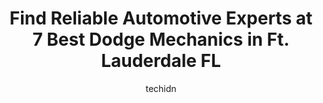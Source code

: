 ---
layout: ampstory
image: https://images.unsplash.com/photo-1594420307680-4e404e105d86?ixlib=rb-4.0.3&ixid=MnwxMjA3fDB8MHxwaG90by1wYWdlfHx8fGVufDB8fHx8&auto=format&fit=crop&w=640&h=853&q=80
author: techidn
featured: false
description: Experience the excellence of automotive service by visiting the 7 best Dodge Mechanic in Ft. Lauderdale FL, USA. With their expertise, attention to detail, and commitment to customer satisfa
title: Find Reliable Automotive Experts at 7 Best Dodge Mechanics in Ft. Lauderdale FL
cover:
   title: Find Reliable Automotive Experts at 7 Best Dodge Mechanics in Ft. Lauderdale FL
   subtitle: Rickpate
   background: https://images.unsplash.com/photo-1594420307680-4e404e105d86?ixlib=rb-4.0.3&ixid=MnwxMjA3fDB8MHxwaG90by1wYWdlfHx8fGVufDB8fHx8&auto=format&fit=crop&w=640&h=853&q=80

pages: 
 - layout: thirds
   top: <h1>#1 Bavaria Automotive & Tire</h1>
   bottom: "<p>Had issues with my Ram 2500 diesel truck, and Ashley was able to identify them and get them fixed at a very reasonable price!!! Also got me back on the road in one day!!!</p>"
   background: https://www.knot35.com/toplist/wp-content/uploads/2023/06/best-dodge-mechanic-1-in-ft-lauderdale-fl-1685834457.jpeg
   backgroundblur: true
 - layout: thirds
   top: <h1>#2 Mobile Mechanic Fort Lauderdale</h1>
   bottom: "<p>1223 NW 15th Ave, Fort Lauderdale, FL 33311, United States</p>"
   background: https://www.knot35.com/toplist/wp-content/uploads/2023/06/best-dodge-mechanic-2-in-ft-lauderdale-fl-1685834457.jpeg
   cta:
      link: https://www.knot35.com/toplist/find-reliable-automotive-experts-at-7-best-dodge-mechanics-in-ft-lauderdale-fl/
      text: Find Reliable Automotive Experts at 7 Best Dodge Mechanics in Ft. Lauderdale FL
 - layout: thirds
   top: <h1>#3 Arctic Auto Center</h1>
   bottom: "<p>3700 W Broward Blvd, Fort Lauderdale, FL 33312, United States</p>"
   background: https://www.knot35.com/toplist/wp-content/uploads/2023/06/best-dodge-mechanic-3-in-ft-lauderdale-fl-1685834458.jpeg
   cta:
      link: https://www.knot35.com/toplist/find-reliable-automotive-experts-at-7-best-dodge-mechanics-in-ft-lauderdale-fl/
      text: Find Reliable Automotive Experts at 7 Best Dodge Mechanics in Ft. Lauderdale FL
 - layout: thirds
   top: <h1>#4 Baez Auto Repair</h1>
   bottom: "<p>707 NE 11th St, Fort Lauderdale, FL 33304, United States</p>"
   background: https://plus.unsplash.com/premium_photo-1664640458616-3c74f8cb4589?ixlib=rb-4.0.3&ixid=MnwxMjA3fDB8MHxwaG90by1wYWdlfHx8fGVufDB8fHx8&auto=format&fit=crop&w=640&h=853&q=80
   cta:
      link: https://www.knot35.com/toplist/find-reliable-automotive-experts-at-7-best-dodge-mechanics-in-ft-lauderdale-fl/
      text: Find Reliable Automotive Experts at 7 Best Dodge Mechanics in Ft. Lauderdale FL
 - layout: thirds
   top: <h1>#5 RNW Automotive</h1>
   bottom: "<p>728 NW 6th Ave, Fort Lauderdale, FL 33311, United States</p>"
   background: https://images.unsplash.com/photo-1515405295579-ba7b45403062?ixlib=rb-4.0.3&ixid=MnwxMjA3fDB8MHxwaG90by1wYWdlfHx8fGVufDB8fHx8&auto=format&fit=crop&w=640&h=853&q=80
   cta:
      link: https://www.knot35.com/toplist/find-reliable-automotive-experts-at-7-best-dodge-mechanics-in-ft-lauderdale-fl/
      text: Find Reliable Automotive Experts at 7 Best Dodge Mechanics in Ft. Lauderdale FL
 - layout: thirds
   top: <h1>#6 Laytons Garage and Auto Storage</h1>
   bottom: "<p>114 SW 9th St, Fort Lauderdale, FL 33315, United States</p>"
   background: https://images.unsplash.com/photo-1489648022186-8f49310909a0?ixlib=rb-4.0.3&ixid=MnwxMjA3fDB8MHxwaG90by1wYWdlfHx8fGVufDB8fHx8&auto=format&fit=crop&w=640&h=853&q=80
   cta:
      link: https://www.knot35.com/toplist/find-reliable-automotive-experts-at-7-best-dodge-mechanics-in-ft-lauderdale-fl/
      text: Find Reliable Automotive Experts at 7 Best Dodge Mechanics in Ft. Lauderdale FL
 - layout: thirds
   top: <h1>#7 Fort Lauderdale Auto Air</h1>
   bottom: "<p>1852 NW 29th St, Fort Lauderdale, FL 33311, United States</p>"
   background: https://images.unsplash.com/photo-1620421680010-0766ff230392?ixlib=rb-4.0.3&ixid=MnwxMjA3fDB8MHxwaG90by1wYWdlfHx8fGVufDB8fHx8&auto=format&fit=crop&w=640&h=853&q=80
   cta:
      link: https://www.knot35.com/toplist/find-reliable-automotive-experts-at-7-best-dodge-mechanics-in-ft-lauderdale-fl/
      text: Find Reliable Automotive Experts at 7 Best Dodge Mechanics in Ft. Lauderdale FL
 - layout: thirds
   middle: Continue reading...
   background: https://images.unsplash.com/photo-1561679660-d00ee1e0dc8e?ixlib=rb-4.0.3&ixid=MnwxMjA3fDB8MHxwaG90by1wYWdlfHx8fGVufDB8fHx8&auto=format&fit=crop&w=640&h=853&q=80
   cta:
      link: https://www.knot35.com/toplist/find-reliable-automotive-experts-at-7-best-dodge-mechanics-in-ft-lauderdale-fl/
      text: Find Reliable Automotive Experts at 7 Best Dodge Mechanics in Ft. Lauderdale FL
      
---